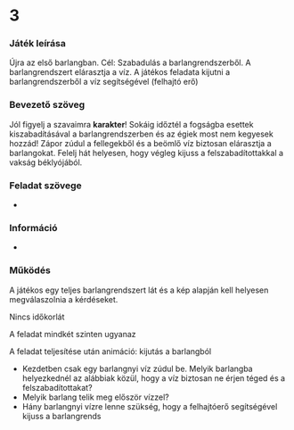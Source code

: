 # 3
### Játék leírása 
Újra az első barlangban. Cél: Szabadulás a barlangrendszerből. A barlangrendszert elárasztja a víz. A játékos feladata kijutni a barlangrendszerből a víz segítségével (felhajtó erő)	
### Bevezető szöveg
Jól figyelj a szavaimra **karakter**! Sokáig időztél a fogságba esettek kiszabadításával a barlangrendszerben és az égiek most nem kegyesek hozzád! Zápor zúdul a fellegekből és a beömlő víz biztosan elárasztja a barlangokat. Felelj hát helyesen, hogy végleg kijuss a felszabadítottakkal a vakság béklyójából.
### Feladat szövege
-
### Információ
-
### Működés
A játékos egy teljes barlangrendszert lát és a kép alapján kell helyesen megválaszolnia a kérdéseket.

Nincs időkorlát

A feladat mindkét szinten ugyanaz

A feladat teljesítése után animáció: kijutás a barlangból

- Kezdetben csak egy barlangnyi víz zúdul be. Melyik barlangba helyezkednél az alábbiak közül, hogy a víz biztosan ne érjen téged és a felszabadítottakat?
- Melyik barlang telik meg először vízzel?
- Hány barlangnyi vízre lenne szükség, hogy a felhajtóerő segítségével kijuss a barlangrends	